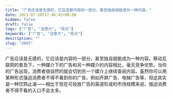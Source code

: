 ```yaml
---
title: "广告应该是无感的，它应该是内容的一部分，甚至独自就能成为一种内容。"
date: 2021-07-20T17:46:42+08:00
hidden: false
draft: false
tags: ["广告", "注意力", "观点"]
keywords: ["广告", "注意力", "观点"]
description: ""
slug: "2003"
---
```


广告应该是无感的，它应该是内容的一部分，甚至独自就能成为一种内容。移动互联网的普及下，一种媒介下的广告和另一种媒介的内容相比，毫无竞争优势。当你的广告出现，消费者很自然的就会切到另一个媒介上继续查阅内容。虽然你可以用某种形式强迫消费者不得不看到你的广告，例如开屏广告、电梯广告等，但这其实是一种饮鸩止渴——相比于现在可投放广告的渠道形成的市场规模来说，强迫消费者不得不看的入口不会太多。